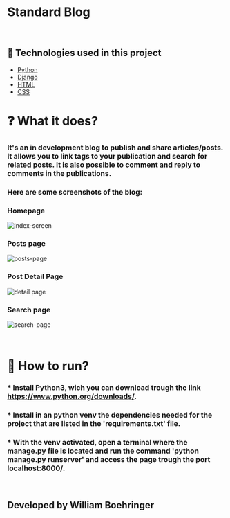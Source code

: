 # Standard Blog
<br>

## 🧪 Technologies used in this project

- [Python](https://www.python.org/)
- [Django](https://www.djangoproject.com/)
- [HTML](https://developer.mozilla.org/pt-BR/docs/Web/HTML)
- [CSS](https://developer.mozilla.org/pt-BR/docs/Web/CSS)

 # ❓ What it does?

### It's an in development blog to publish and share articles/posts. It allows you to link tags to your publication and search for related posts. It is also possible to comment and reply to comments in the publications.

### Here are some screenshots of the blog:

### Homepage
![index-screen](https://user-images.githubusercontent.com/104523477/215147910-441afc3a-dfb8-4432-ba5f-05ec6b5eb408.jpg)


### Posts page
![posts-page](https://user-images.githubusercontent.com/104523477/215147935-3d0ddbfc-9448-4bbb-af4d-639720df5118.jpg)


### Post Detail Page
![detail page](https://user-images.githubusercontent.com/104523477/215147924-b3d3457c-bca4-4db6-801f-d76a2abca304.jpg)


### Search page
![search-page](https://user-images.githubusercontent.com/104523477/215147951-632a8313-8af4-4b7f-a9b6-fdb0710ec01c.png)

<br>

# 🚀 How to run?

### * Install Python3, wich you can download trough the link https://www.python.org/downloads/.
### * Install in an python venv the dependencies needed for the project that are listed in the 'requirements.txt' file.
### * With the venv activated, open a terminal where the manage.py file is located and run the command 'python manage.py runserver' and access the page trough the port localhost:8000/.

<br>

## Developed by William Boehringer

